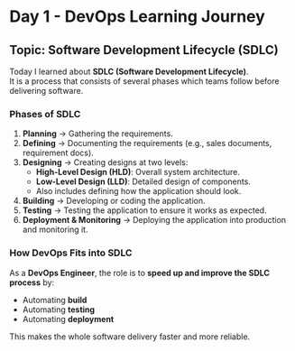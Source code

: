 # Day 1 - DevOps Learning Journey

## Topic: Software Development Lifecycle (SDLC)

Today I learned about **SDLC (Software Development Lifecycle)**.  
It is a process that consists of several phases which teams follow before delivering software.

### Phases of SDLC
1. **Planning** → Gathering the requirements.  
2. **Defining** → Documenting the requirements (e.g., sales documents, requirement docs).  
3. **Designing** → Creating designs at two levels:  
   - **High-Level Design (HLD)**: Overall system architecture.  
   - **Low-Level Design (LLD)**: Detailed design of components.  
   - Also includes defining how the application should look.  
4. **Building** → Developing or coding the application.  
5. **Testing** → Testing the application to ensure it works as expected.  
6. **Deployment & Monitoring** → Deploying the application into production and monitoring it.

### How DevOps Fits into SDLC
As a **DevOps Engineer**, the role is to **speed up and improve the SDLC process** by:  
- Automating **build**  
- Automating **testing**  
- Automating **deployment**  

This makes the whole software delivery faster and more reliable.
